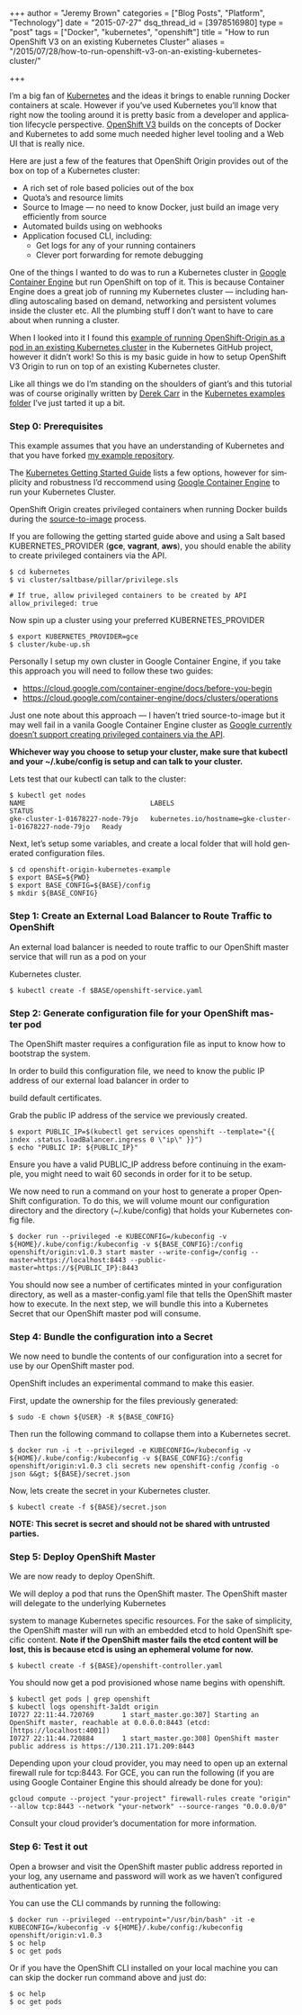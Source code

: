 +++
author = "Jeremy Brown"
categories = ["Blog Posts", "Platform", "Technology"]
date = "2015-07-27"
dsq_thread_id = [3978516980]
type = "post"
tags = ["Docker", "kubernetes", "openshift"]
title = "How to run OpenShift V3 on an existing Kubernetes Cluster"
aliases = "/2015/07/28/how-to-run-openshift-v3-on-an-existing-kubernetes-cluster/"

+++

I’m a big fan of [Kuber­netes][1] and the ideas it brings to enable run­ning Docker con­tain­ers at scale. How­ever if you’ve used Kuber­netes you’ll know that right now the tool­ing around it is pretty basic from a devel­oper and appli­ca­tion life­cy­cle per­spec­tive. [Open­Shift V3][2] builds on the con­cepts of Docker and Kuber­netes to add some much needed higher level tool­ing and a Web UI that is really nice.

Here are just a few of the fea­tures that Open­Shift Ori­gin pro­vides out of the box on top of a Kuber­netes cluster:

  * A rich set of role based poli­cies out of the box
  * Quota’s and resource limits
  * Source to Image — no need to know Docker, just build an image very effi­ciently from source
  * Auto­mated builds using on webhooks
  * Appli­ca­tion focused CLI, including:
      * Get logs for any of your run­ning containers
      * Clever port for­ward­ing for remote debugging

One of the things I wanted to do was to run a Kuber­netes clus­ter in [Google Con­tainer Engine][3] but run Open­Shift on top of it. This is because Con­tainer Engine does a great job of run­ning my Kuber­netes clus­ter — includ­ing han­dling autoscal­ing based on demand, net­work­ing and per­sis­tent vol­umes inside the clus­ter etc. All the plumb­ing stuff I don’t want to have to care about when run­ning a cluster.

When I looked into it I found this [exam­ple of run­ning OpenShift-Origin as a pod in an exist­ing Kuber­netes clus­ter][4] in the Kuber­netes GitHub project, how­ever it didn’t work! So this is my basic guide in how to setup Open­Shift V3 Ori­gin to run on top of an exist­ing Kuber­netes cluster.

Like all things we do I’m stand­ing on the shoul­ders of giant’s and this tuto­r­ial was of course orig­i­nally writ­ten by [Derek Carr][5] in the [Kuber­netes exam­ples folder][4] I’ve just tarted it up a bit.

### Step 0: Prerequisites

This exam­ple assumes that you have an under­stand­ing of Kuber­netes and that you have forked [my exam­ple repos­i­tory][6].

The [Kuber­netes Get­ting Started Guide][7] lists a few options, how­ever for sim­plic­ity and robust­ness I’d rec­c­om­mend using [Google Con­tainer Engine][3] to run your Kuber­netes Cluster.

Open­Shift Ori­gin cre­ates priv­i­leged con­tain­ers when run­ning Docker builds dur­ing the [source-to-image][8] process.

If you are fol­low­ing the get­ting started guide above and using a Salt based KUBERNETES_PROVIDER (**gce**, **vagrant**, **aws**), you should enable the abil­ity to cre­ate priv­i­leged con­tain­ers via the API.

```
$ cd kubernetes
$ vi cluster/saltbase/pillar/privilege.sls

# If true, allow privileged containers to be created by API
allow_privileged: true
```

Now spin up a clus­ter using your pre­ferred KUBERNETES_PROVIDER

```
$ export KUBERNETES_PROVIDER=gce
$ cluster/kube-up.sh
```

Per­son­ally I setup my own clus­ter in Google Con­tainer Engine, if you take this approach you will need to fol­low these two guides:

  * <https://cloud.google.com/container-engine/docs/before-you-begin>
  * <https://cloud.google.com/container-engine/docs/clusters/operations>

Just one note about this approach — I haven’t tried source-to-image but it may well fail in a vanila Google Con­tainer Engine clus­ter as [Google cur­rently doesn’t sup­port cre­at­ing priv­i­leged con­tain­ers via the API][9].

**Whichever way you choose to setup your clus­ter, make sure that kubectl and your ~/.kube/config is setup and can talk to your cluster.**

Lets test that our kubectl can talk to the cluster:

```
$ kubectl get nodes
NAME                               LABELS                                                    STATUS
gke-cluster-1-01678227-node-79jo   kubernetes.io/hostname=gke-cluster-1-01678227-node-79jo   Ready
```

Next, let’s setup some vari­ables, and cre­ate a local folder that will hold gen­er­ated con­fig­u­ra­tion files.

```
$ cd openshift-origin-kubernetes-example
$ export BASE=${PWD}
$ export BASE_CONFIG=${BASE}/config
$ mkdir ${BASE_CONFIG}
```

### Step 1: Cre­ate an Exter­nal Load Bal­ancer to Route Traf­fic to OpenShift

An exter­nal load bal­ancer is needed to route traf­fic to our Open­Shift mas­ter ser­vice that will run as a pod on your

Kuber­netes cluster.

```
$ kubectl create -f $BASE/openshift-service.yaml
```

### Step 2: Gen­er­ate con­fig­u­ra­tion file for your Open­Shift mas­ter pod

The Open­Shift mas­ter requires a con­fig­u­ra­tion file as input to know how to boot­strap the system.

In order to build this con­fig­u­ra­tion file, we need to know the pub­lic IP address of our exter­nal load bal­ancer in order to

build default certificates.

Grab the pub­lic IP address of the ser­vice we pre­vi­ously created.

```
$ export PUBLIC_IP=$(kubectl get services openshift --template="{{ index .status.loadBalancer.ingress 0 \"ip\" }}")
$ echo "PUBLIC IP: ${PUBLIC_IP}"
```

Ensure you have a valid PUBLIC_IP address before con­tin­u­ing in the exam­ple, you might need to wait 60 sec­onds in order for it to be setup.

We now need to run a com­mand on your host to gen­er­ate a proper Open­Shift con­fig­u­ra­tion. To do this, we will vol­ume mount our con­fig­u­ra­tion direc­tory and the direc­tory (~/.kube/config) that holds your Kuber­netes con­fig file.

```
$ docker run --privileged -e KUBECONFIG=/kubeconfig -v ${HOME}/.kube/config:/kubeconfig -v ${BASE_CONFIG}:/config openshift/origin:v1.0.3 start master --write-config=/config --master=https://localhost:8443 --public-master=https://${PUBLIC_IP}:8443
```

You should now see a num­ber of cer­tifi­cates minted in your con­fig­u­ra­tion direc­tory, as well as a master-config.yaml file that tells the Open­Shift mas­ter how to exe­cute. In the next step, we will bun­dle this into a Kuber­netes Secret that our Open­Shift mas­ter pod will consume.

### Step 4: Bun­dle the con­fig­u­ra­tion into a Secret

We now need to bun­dle the con­tents of our con­fig­u­ra­tion into a secret for use by our Open­Shift mas­ter pod.

Open­Shift includes an exper­i­men­tal com­mand to make this easier.

First, update the own­er­ship for the files pre­vi­ously generated:

```
$ sudo -E chown ${USER} -R ${BASE_CONFIG}
```

Then run the fol­low­ing com­mand to col­lapse them into a Kuber­netes secret.

```
$ docker run -i -t --privileged -e KUBECONFIG=/kubeconfig -v ${HOME}/.kube/config:/kubeconfig -v ${BASE_CONFIG}:/config openshift/origin:v1.0.3 cli secrets new openshift-config /config -o json &&gt; ${BASE}/secret.json
```

Now, lets cre­ate the secret in your Kuber­netes cluster.

```
$ kubectl create -f ${BASE}/secret.json
```

**NOTE: This secret is secret and should not be shared with untrusted parties.**

### Step 5: Deploy Open­Shift Master

We are now ready to deploy OpenShift.

We will deploy a pod that runs the Open­Shift mas­ter. The Open­Shift mas­ter will del­e­gate to the under­ly­ing Kuber­netes

sys­tem to man­age Kuber­netes spe­cific resources. For the sake of sim­plic­ity, the Open­Shift mas­ter will run with an embed­ded etcd to hold Open­Shift spe­cific con­tent. **Note if the Open­Shift mas­ter fails the etcd con­tent will be lost, this is because etcd is using an ephemeral vol­ume for now.**

```
$ kubectl create -f ${BASE}/openshift-controller.yaml
```

You should now get a pod pro­vi­sioned whose name begins with openshift.

```
$ kubectl get pods | grep openshift
$ kubectl logs openshift-3a1dt origin
I0727 22:11:44.720769       1 start_master.go:307] Starting an OpenShift master, reachable at 0.0.0.0:8443 (etcd: [https://localhost:4001])
I0727 22:11:44.720884       1 start_master.go:308] OpenShift master public address is https://130.211.171.209:8443
```

Depend­ing upon your cloud provider, you may need to open up an exter­nal fire­wall rule for tcp:8443. For GCE, you can run the fol­low­ing (if you are using Google Con­tainer Engine this should already be done for you):

```
gcloud compute --project "your-project" firewall-rules create "origin" --allow tcp:8443 --network "your-network" --source-ranges "0.0.0.0/0"
```

Con­sult your cloud provider’s doc­u­men­ta­tion for more information.

### Step 6: Test it out

Open a browser and visit the Open­Shift mas­ter pub­lic address reported in your log, any user­name and pass­word will work as we haven’t con­fig­ured authen­ti­ca­tion yet.

You can use the CLI com­mands by run­ning the following:

```
$ docker run --privileged --entrypoint="/usr/bin/bash" -it -e KUBECONFIG=/kubeconfig -v ${HOME}/.kube/config:/kubeconfig openshift/origin:v1.0.3
$ oc help
$ oc get pods
```

Or if you have the Open­Shift CLI installed on your local machine you can can skip the docker run com­mand above and just do:

```
$ oc help
$ oc get pods
```


 [1]: http://kubernetes.io/
 [2]: http://www.openshift.org/
 [3]: https://cloud.google.com/container-engine/
 [4]: https://github.com/GoogleCloudPlatform/kubernetes/tree/master/examples/openshift-origin
 [5]: https://github.com/derekwaynecarr
 [6]: https://github.com/tenfourty/openshift-origin-kubernetes-example
 [7]: http://kubernetes.io/gettingstarted/
 [8]: https://github.com/openshift/source-to-image
 [9]: https://stackoverflow.com/questions/31124368/allow-privileged-containers-in-kubernetes-on-google-container-gke
